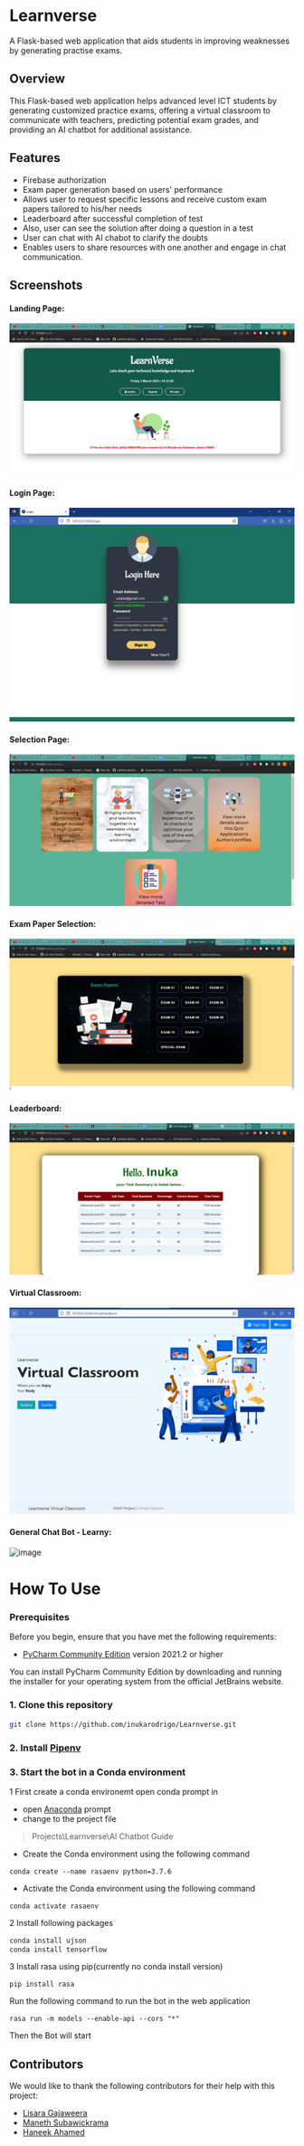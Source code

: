 # Learnverse

A Flask-based web application that aids students in improving weaknesses by generating practise exams. 

## Overview

This Flask-based web application helps advanced level ICT students by generating customized practice exams, offering a virtual classroom to communicate with teachers, predicting potential exam grades, and providing an AI chatbot for additional assistance.

## Features

- Firebase authorization
- Exam paper generation based on users' performance
- Allows user to request specific lessons and receive custom exam papers tailored to his/her needs
- Leaderboard after successful completion of test
- Also, user can see the solution after doing a question in a test
- User can chat with AI chabot to clarify the doubts
- Enables users to share resources with one another and engage in chat communication.

## Screenshots
#### Landing Page:
![Landing Page](screenshots/Landing_page.png)

#### Login Page:
![Login Page](screenshots/Login_page.jpeg)

#### Selection Page:
![Selection Page](screenshots/Selection_page.png)

#### Exam Paper Selection:
![Exam Paper Selection](screenshots/Exam_paper_selection.png)

#### Leaderboard:
![Leaderboard](screenshots/Test_Summary.png)

#### Virtual Classroom:
![Virtual Classroom](screenshots/Virtual_Classroom.jpeg)

#### General Chat Bot - Learny:
![image](https://user-images.githubusercontent.com/88397747/228536170-19ee831c-d81d-49a8-b27b-b8542e633422.png
)
# How To Use
### Prerequisites

Before you begin, ensure that you have met the following requirements:

- [PyCharm Community Edition](https://www.jetbrains.com/pycharm/download/) version 2021.2 or higher

You can install PyCharm Community Edition by downloading and running the installer for your operating system from the official JetBrains website.

### 1. Clone this repository

```bash
git clone https://github.com/inukarodrigo/Learnverse.git
```

### 2. Install [Pipenv](https://pipenv.pypa.io/en/latest/)

### 3. Start the bot in a Conda environment
1 First create a conda environemt
open conda prompt in 

- open [Anaconda](https://www.anaconda.com/products/distribution) prompt
- change to the project file
> Projects\Learnverse\AI Chatbot Guide
- Create the Conda environment using the following command
```
conda create --name rasaenv python=3.7.6
```
- Activate the Conda environment using the following command
```
conda activate rasaenv
```
2 Install following packages
```
conda install ujson
conda install tensorflow
```
3 Install rasa using pip(currently no conda install version)
```
pip install rasa
```
Run the following command to run the bot in the web application
```
rasa run -m models --enable-api --cors "*"
```
Then the Bot will start
## Contributors

We would like to thank the following contributors for their help with this project:

- [Lisara Gajaweera](https://github.com/LI3ARA)
- [Maneth Subawickrama](https://github.com/Maneth22)
- [Haneek Ahamed](https://github.com/HaneekAhamed)

